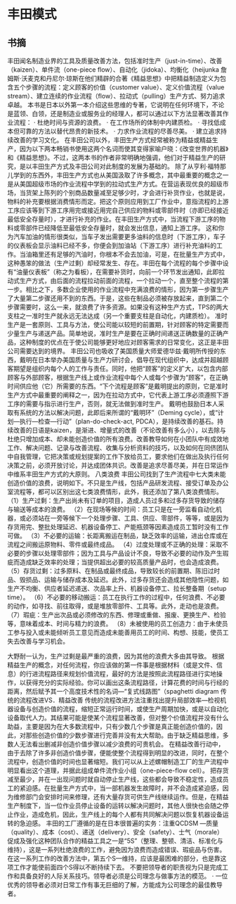 # 丰田模式
## 书摘
丰田闻名制造业界的工具及质量改善方法，包括准时生产（just-in-time）、改善（kaizen）、单件流（one-piece flow）、自动化（jidoka）、均衡化（heijunka
詹姆斯·沃麦克和丹尼尔·琼斯在他们精辟的合著《精益思想》中把精益制造定义为包含五个步骤的流程：定义顾客的价值（customer value）、定义价值流程（value stream）、建立连续的作业流程（flow）、拉动式（pulling）生产方式、努力追求卓越。
本书是日本以外第一本介绍这些思维的专著，它说明在任何环境下，不论是蓝领、白领，还是制造业或服务业的经理人，都可以通过以下方法显著改善其作业流程：
· 杜绝时间与资源的浪费。
· 在工作场所的体制中内建质检。
· 寻找低成本但可靠的方法以替代昂贵的新技术。
· 力求作业流程的尽善尽美。
· 建立追求持续改善的学习文化。
在丰田公司以外，丰田生产方式经常被称为精益或精益生产，因为以下两本畅销书使用这两个名词而使其变得家喻户晓：《改变世界的机器》和《精益思想》。不过，这两本书的作者非常明确地强调，他们对于精益生产的研究，是以丰田生产方式及丰田公司对此制度的发展为基础的。
除了从亨利·福特那儿学到的东西外，丰田生产方式也从美国汲取了许多概念，其中最重要的概念之一是从美国超级市场的作业流程中学到的拉动式生产方式。在营运表现优良的超级市场，当货架上陈列的个别商品数量减至足够少时，才会进行补货作业，也就是说，物料的补充要根据消费情形而定。把这个原则应用到工厂作业中，意指流程的上游工序应该等到下游工序用完或接近用完自己供应的物料或零部件时（亦即已经接近最低安全存量时），才进行补充的作业。在丰田生产方式中，当流程下游工序的物料或零部件已经降低至最低安全存量时，就会发出信息，通知上游工序。
这和你为汽车加油的情形很类似，当车子发出需要更多油料的信息时（下游工序），车子的仪表板会显示油料已经不多，你便会到加油站（下游工序）进行补充油料的工作。当油箱里还有足够的汽油时，你根本不会去加油，可是，在批量生产方式中，这种愚笨的做法（生产过剩）却经常发生、存在。丰田在每个流程的每个步骤中设有“油量仪表板”（称之为看板），在需要补货时，向前一个环节发出通知，此即拉动式生产方式，由后面的流程拉动前面的流程，一个拉动一个，直至整个流程的第一步。相比之下，多数企业使用的作业流程中充满浪费的情形，因为第一步骤生产了大量第二步骤还用不到的东西。于是，这些在制品必须被存放起来，直到第二个步骤需要时，这么一来，就浪费了许多资源。如果没有这种生产方式，TPS的两大支柱之一准时生产就永远无法达成（另一个重要支柱是自动化，内建质检）。
准时生产是一套原则、工具与方法，使公司能以较短的前置期，针对顾客的特定需要而少量生产与递送产品。简单地说，准时生产是要在正确时间递送正确数量的正确产品，这种制度的优点在于使公司能够更好地应对顾客需求的日常变化，这正是丰田公司需要达到的境界。
丰田公司也吸收了美国质量大师爱德华兹·戴明所传授的东西，戴明在日本举办美国质量与生产力研讨会，倡导在现代组织中，达成并超越顾客期望是组织内每个人的工作与责任。同时，他把“顾客”的定义扩大，以包含内部顾客与外部顾客，根据生产线上或作业流程中每个人或每个步骤为“顾客”，在正确时间供应他（它）所需要的东西。“下个流程是顾客”是戴明提出的原则，它是准时生产方式中最重要的阐释之一，因为在拉动方式中，它代表上游工序必须遵照下游工序的需要与指示进行生产，否则，就无法做到准时生产。
戴明也鼓励日本人采取有系统的方法以解决问题，此即后来所谓的“戴明环”（Deming cycle），或“计划—执行—检查—行动”（plan-do-check-act, PDCA），是持续改善的基石。持续改善的日语是kaizen，是渐进、增量式的改善（不论改善有多么小），以去除与杜绝只增加成本、却未能创造价值的所有浪费。改善教导如何在小团队中有成效地工作、解决问题、记录与改善流程、收集与分析资料的技巧，以及如何在同侪团队中自我管理，它把决策或规划提案的工作下放给员工，要求他们在做出及执行任何决策之前，必须开放讨论，并达成团体共识。改善是追求尽善尽美，并在日常运作中维系丰田生产方式的大原则。
八类浪费
丰田公司找到了生产流程中七大类未能创造价值的浪费，说明如下。不只是生产线，包括产品研发流程、接受订单及办公室流程等，都可以区别出这七类浪费情形，此外，我还添加了第八类浪费情形。
（1）生产过剩：生产出尚未有订单的项目，造成人员过多和过多存货导致的储存与输送等成本的浪费。
（2）在现场等候的时间：员工只是在一旁监看自动化机器，或必须站在一旁等候下一个处理步骤、工具、供应、零部件，等等，或是因为存货用完、整批处理延迟、机器设备停工、产能瓶颈等因素造成员工暂时没有工作可做。
（3）不必要的运输：长距离搬运在制品，缺乏效率的运输，进出仓库或在流程之间搬运原物料、零件或最终成品。
（4）过度处理或不正确的处理：采取不必要的步骤以处理零部件；因为工具与产品设计不良，导致不必要的动作及产生瑕疵而造成缺乏效率的处理；当提供超出必要的较高质量产品时，也会造成浪费。
（5）存货过剩：过多原料、在制品或最终成品，导致较长的前置期、陈旧过时品、毁损品、运输与储存成本及延迟。此外，过多存货还会造成其他隐性问题，如生产不均衡、供应者延迟递送、次品率上升、机器设备停工、拉长整备期（setup time）。
（6）不必要的移动搬运：员工在执行工作的过程中，任何浪费、不必要的动作，如寻找、前往取得，或是堆放零部件、工具等。此外，走动也是浪费。
（7）瑕疵：生产出次品或必须修改的东西、修理或重做、报废、更换生产、检验等，意味着成本、时间与精力的浪费。
（8）未被使用的员工创造力：由于未使员工参与投入或未能倾听员工意见而造成未能善用员工的时间、构想、技能，使员工失去改善与学习机会。


大野耐一认为，生产过剩是最严重的浪费，因为其他的浪费大多由其导致。
根据精益生产的概念，对任何流程，你应该做的第一件事是根据材料（或是文件、信息）的行进流程路径来规划价值流程，最好的方法是按照此流程路径进行实地操作，以获得充分的实际经验。你可以画出这条流程路径，计算花费的时间与行经的距离，然后赋予其一个高度技术性的名词—“复式线路图”（spaghetti diagram
传统的流程改进VS．精益改善
传统的流程改进方法注重找出提升局部效率—检视机器设备与创造价值的流程，缩短正常运行时间，或使生产周期加快，或是以自动化设备取代人力。其结果可能是使某个流程显著改善，但对整个价值流程并没有什么助益，主要是因为在大多数流程中，只有少数几个步骤是真正能创造价值的，因此，对那些创造价值的少数步骤进行完善并没有太大帮助。由于缺乏精益思维，多数人无法看出删减非创造价值步骤以减少浪费的可贵机会。
在精益改善行动中，由于去除了许多非创造价值步骤，便能使整个流程得到明显的改进，同时，在整个流程中，创造价值的时间也显著缩短。我们可以从上述螺帽制造工厂的生产流程中明显看出这个道理，并据此组成单件流作业小组（one-piece-flow cell）。
把存货减至最少，并在一出现问题时就自动停止生产线，这些都会导致不稳定性，造成员工的紧迫感。在批量生产方式中，当一部机器发生故障时，并不会造成紧迫感，因为维修部门会安排时间来修理，还有大量存货可供生产线继续运作。但是，在精益生产制度下，当一位作业员停止设备的运转以解决问题时，其他人很快也会随之停止作业，造成危机，因此，生产线上的每个人都有共同解决问题以恢复机器设备运转的急迫感。
丰田的工厂遵循的是在日本很普遍的实务：注重QCDSM —质量（quality）、成本（cost）、递送（delivery）、安全（safety）、士气（morale）
促成及强化这种团队合作的精益工具之一是“5S”（整理、整顿、清洁、标准化与维持），这是一系列杜绝浪费的工作，避免因为浪费而造成错误、瑕疵品与伤害。在这一系列工作的改善方法中，第五个S—维持，应该是最困难的部分，也是靠这项工作才能使前面四个S得以不断持续下去。
不要把领导者的职责视为只是完成工作和具备良好的人际关系技巧。领导者必须是公司理念与做事方法的模范。
· 一位优秀的领导者必须对日常工作有事无巨细的了解，方能成为公司理念的最佳教导者。